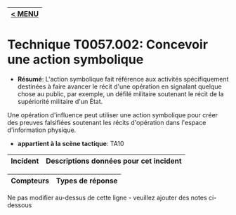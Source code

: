 |[< MENU](../../README.md)|
|---|
# Technique T0057.002: Concevoir une action symbolique

* **Résumé**: L'action symbolique fait référence aux activités spécifiquement destinées à faire avancer le récit d'une opération en signalant quelque chose au public, par exemple, un défilé militaire soutenant le récit de la supériorité militaire d'un État.

Une opération d'influence peut utiliser une action symbolique pour créer des preuves falsifiées soutenant les récits d'opération dans l'espace d'information physique.

* **appartient à la scène tactique**: TA10


|Incident |Descriptions données pour cet incident |
|-------- |-------------------- |



|Compteurs |Types de réponse |
|-------- |-------------- |


Ne pas modifier au-dessus de cette ligne - veuillez ajouter des notes ci-dessous